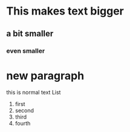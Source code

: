 # This makes text bigger
## a bit smaller
### even smaller 

# new paragraph
this is normal text
List
  1. first
  2. second
  3. third
4.  fourth
     
